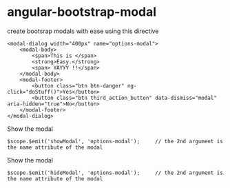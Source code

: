 angular-bootstrap-modal
=======================

create bootsrap modals with ease using this directive


```
<modal-dialog width="400px" name="options-modal">
    <modal-body>
        <span>This is </span>
        <strong>Easy.</strong>
        <span> YAYYY !!</span>
    </modal-body>
    <modal-footer>
        <button class="btn btn-danger" ng-click="doStuff()">Yes</button>
        <button class="btn third_action_button" data-dismiss="modal" aria-hidden="true">No</button>
    </modal-footer>
</modal-dialog>
```

Show the modal

`
$scope.$emit('showModal', 'options-modal'); 	// the 2nd argument is the name attribute of the modal
`

Show the modal

`
$scope.$emit('hideModal', 'options-modal'); 	// the 2nd argument is the name attribute of the modal
`